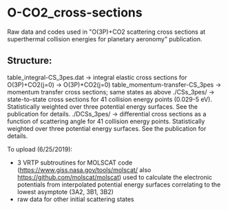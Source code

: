 # O-CO2_cross-sections
Raw data and codes used in "O(3P)+CO2 scattering cross sections at superthermal collision energies for planetary aeronomy" publication.

Structure:
-----------
table_integral-CS_3pes.dat       -> integral elastic cross sections for O(3P)+CO2(j=0) -> O(3P)+CO2(j=0)
table_momentum-transfer-CS_3pes  -> momentum transfer cross sections; same states as above
./CSs_3pes/ -> state-to-state cross sections for 41 collision energy points (0.029-5 eV). Statistically weighted over three potential energy surfaces. See the publication for details.
./DCSs_3pes/ -> differential cross sections as a function of scattering angle for 41 collision energy points. Statistically weighted over three potential energy surfaces. See the publication for details.

To upload (6/25/2019):
- 3 VRTP subtroutines for MOLSCAT code (https://www.giss.nasa.gov/tools/molscat/ also https://github.com/molscat/molscat) used to calculate the electronic potentials from interpolated potential energy surfaces correlating to the lowest asymptote (3A2, 3B1, 3B2)
- raw data for other initial scattering states
